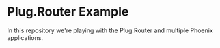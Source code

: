 # Plug.Router Example

In this repository we're playing with the Plug.Router and multiple Phoenix applications.
